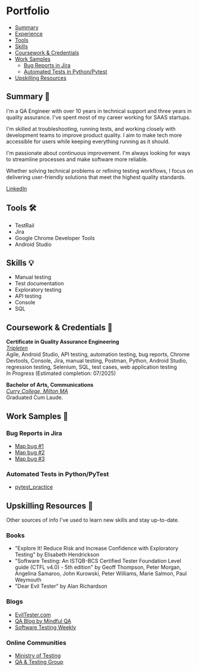 # Portfolio
- [Summary](#summary-memo)
- [Experience](#experience-briefcase)
- [Tools](#tools-hammer_and_wrench)
- [Skills](#skills-bulb)
- [Coursework & Credentials](#coursework--credentials-scroll)
- [Work Samples](#work-samples-bookmark)
  * [Bug Reports in Jira](#bug-reports-in-jira)
  * [Automated Tests in Python/Pytest](#automated-tests-in-pythonpytest)
- [Upskilling Resources](#upskilling-resources-brain)

## Summary :memo:
I'm a QA Engineer with over 10 years in technical support and three years in quality assurance. I've spent most of my career working for SAAS startups.   

I'm skilled at troubleshooting, running tests, and working closely with development teams to improve product quality. I aim to make tech more accessible for users while keeping everything running as it should.   

I'm passionate about continuous improvement. I'm always looking for ways to streamline processes and make software more reliable.   

Whether solving technical problems or refining testing workflows, I focus on delivering user-friendly solutions that meet the highest quality standards.

[LinkedIn](www.linkedin.com/in/lwright-tech)

## Tools :hammer_and_wrench:	
   * TestRail
   * Jira
   * Google Chrome Developer Tools
   * Android Studio

## Skills :bulb:
   * Manual testing
   * Test documentation
   * Exploratory testing
   * API testing
   * Console
   * SQL

## Coursework & Credentials :scroll:	
__Certificate in Quality Assurance Engineering__   
[*Tripleten*](https://tripleten.com)   
Agile, Android Studio, API testing, automation testing, bug reports, Chrome Devtools, Console, Jira, manual testing, Postman, Python, Android Studio, regression testing, Selenium, SQL, test cases, web application testing   
_In Progress_ (Estimated completion: 07/2025)   

__Bachelor of Arts, Communications__   
[*Curry College, Milton MA*](https://www.curry.edu/)  
Graduated Cum Laude.   

## Work Samples :bookmark:
   
### Bug Reports in Jira
   * [Map bug #1](https://drive.google.com/file/d/1WxWhKjeswdyjusoUCg3MU0yJ-oK2LR5G/view?usp=sharing)
   * [Map bug #2](https://drive.google.com/file/d/1Fi4XDfAvVAKC3EaqkDWM0NzavtVVOUD5/view?usp=sharing)
   * [Map bug #3](https://drive.google.com/file/d/1sMX0_k8Z2kyoXeYjb2VOJwHwW1KYz4af/view?usp=sharing)

### Automated Tests in Python/PyTest
   * [pytest_practice](https://github.com/lwrightqa/pytest_practice)

## Upskilling Resources :brain:

Other sources of info I've used to learn new skills and stay up-to-date.

### Books
   * "Explore It! Reduce Risk and Increase Confidence with Exploratory Testing" by Elisabeth Hendrickson
   * "Software Testing: An ISTQB-BCS Certified Tester Foundation Level guide (CTFL v4.0) - 5th edition" by Geoff Thompson, Peter Morgan, Angelina Samaroo, John Kurowski, Peter Williams, Marie Salmon, Paul Weymouth
   * "Dear Evil Tester" by Alan Richardson

### Blogs
   * [EvilTester.com](https://www.eviltester.com/)
   * [QA Blog by Mindful QA](https://www.mindfulqa.com/blog/)
   * [Software Testing Weekly](https://softwaretestingweekly.com/)

### Online Communities
   * [Ministry of Testing](https://www.ministryoftesting.com/)
   * [QA & Testing Group](https://www.linkedin.com/groups/95831/)
